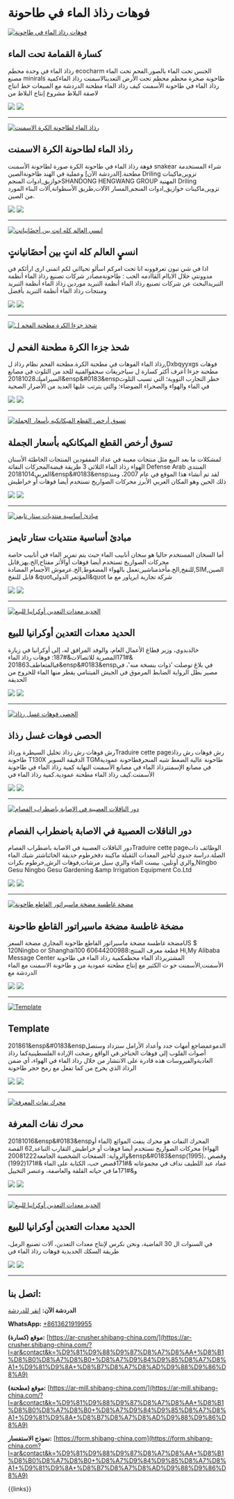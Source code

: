 # فوهات رذاذ الماء في طاحونة

<a href="https://swt.shibang-china.com/?n=lxq&l=ar&img&k=%D9%81%D9%88%D9%87%D8%A7%D8%AA+%D8%B1%D8%B0%D8%A7%D8%B0+%D8%A7%D9%84%D9%85%D8%A7%D8%A1+%D9%81%D9%8A+%D8%B7%D8%A7%D8%AD%D9%88%D9%86%D8%A9" target="_blank">![فوهات رذاذ الماء في طاحونة](http://static.shibang-china.com/all-800x300/1109.jpg)</a>

## كسارة القمامة تحت الماء
رذاذ الماء في وحدة محطم ecocharm الجنس تحت الماء بالصور.الفحم تحت الماء مصنع minirals طاحونة صخرة محطم محطم تحت الأرض التعدينالاسمنت رذاذ الماءكمية رذاذ الماء في طاحونة الأسمنت كيف رذاذ الماء مطحنة الدردشة مع المبيعات خط انتاج لاصقة البلاط مشروع إنتاج البلاط من


<a href="https://whatsapp.shibangsoft.com/WhatsApp.php" target="_blank" title="WhatsApp">![](http://static.shibang-china.com/icon/whatsapp.png)</a> <a href="https://swt.shibang-china.com/?n=lxq&l=ar&icon&k=%D9%81%D9%88%D9%87%D8%A7%D8%AA+%D8%B1%D8%B0%D8%A7%D8%B0+%D8%A7%D9%84%D9%85%D8%A7%D8%A1+%D9%81%D9%8A+%D8%B7%D8%A7%D8%AD%D9%88%D9%86%D8%A9" target="_blank">![](http://static.shibang-china.com/icon/chat-ar.png)</a>

---

<a href="https://swt.shibang-china.com/?n=lxq&l=ar&img&k=%D9%81%D9%88%D9%87%D8%A7%D8%AA+%D8%B1%D8%B0%D8%A7%D8%B0+%D8%A7%D9%84%D9%85%D8%A7%D8%A1+%D9%81%D9%8A+%D8%B7%D8%A7%D8%AD%D9%88%D9%86%D8%A9" target="_blank">![رذاذ الماء لطاحونة الكرة الاسمنت](http://static.shibang-china.com/all-800x300/978.jpg)</a>

## رذاذ الماء لطاحونة الكرة الاسمنت
فوهة رذاذ الماء في طاحونة الكرة صورة لطاحونة الأسمنت snakear شراء المستخدمة مطحنة.[الدردشة الآن] وعملية في الهند طاحونةالصين Driling تزوير,ماكينات خوازيق,ادوات المنجمSHANDONG HENGWANG GROUP المهنية Driling تزوير,ماكينات خوازيق,ادوات المنجم,المسار الآلات,طريق الأسطوانة,آلات البناء المورد من الصين.


<a href="https://whatsapp.shibangsoft.com/WhatsApp.php" target="_blank" title="WhatsApp">![](http://static.shibang-china.com/icon/whatsapp.png)</a> <a href="https://swt.shibang-china.com/?n=lxq&l=ar&icon&k=%D9%81%D9%88%D9%87%D8%A7%D8%AA+%D8%B1%D8%B0%D8%A7%D8%B0+%D8%A7%D9%84%D9%85%D8%A7%D8%A1+%D9%81%D9%8A+%D8%B7%D8%A7%D8%AD%D9%88%D9%86%D8%A9" target="_blank">![](http://static.shibang-china.com/icon/chat-ar.png)</a>

---

<a href="https://swt.shibang-china.com/?n=lxq&l=ar&img&k=%D9%81%D9%88%D9%87%D8%A7%D8%AA+%D8%B1%D8%B0%D8%A7%D8%B0+%D8%A7%D9%84%D9%85%D8%A7%D8%A1+%D9%81%D9%8A+%D8%B7%D8%A7%D8%AD%D9%88%D9%86%D8%A9" target="_blank">![انسيٍٍ العالم كله انتٍٍ بين أحضََانيانتٍٍ](http://static.shibang-china.com/all-800x300/1054.jpg)</a>

## انسيٍٍ العالم كله انتٍٍ بين أحضََانيانتٍٍ
اذا في شي تبون تعرفوونه انا تحت امركم اسألو تحيااتي لكم اتمنى ارى ارأئكم في مدوونتي خلال الاياام القاادمه الحب : طاحونةمصادر شركات تصنيع رذاذ الماء أنظمة التبريدالبحث عن شركات تصنيع رذاذ الماء أنظمة التبريد موردين رذاذ الماء أنظمة التبريد ومنتجات رذاذ الماء أنظمة التبريد بأفضل


<a href="https://whatsapp.shibangsoft.com/WhatsApp.php" target="_blank" title="WhatsApp">![](http://static.shibang-china.com/icon/whatsapp.png)</a> <a href="https://swt.shibang-china.com/?n=lxq&l=ar&icon&k=%D9%81%D9%88%D9%87%D8%A7%D8%AA+%D8%B1%D8%B0%D8%A7%D8%B0+%D8%A7%D9%84%D9%85%D8%A7%D8%A1+%D9%81%D9%8A+%D8%B7%D8%A7%D8%AD%D9%88%D9%86%D8%A9" target="_blank">![](http://static.shibang-china.com/icon/chat-ar.png)</a>

---

<a href="https://swt.shibang-china.com/?n=lxq&l=ar&img&k=%D9%81%D9%88%D9%87%D8%A7%D8%AA+%D8%B1%D8%B0%D8%A7%D8%B0+%D8%A7%D9%84%D9%85%D8%A7%D8%A1+%D9%81%D9%8A+%D8%B7%D8%A7%D8%AD%D9%88%D9%86%D8%A9" target="_blank">![شحذ جزءا الكرة مطحنة الفحم ل](http://static.shibang-china.com/all-800x300/1485.jpg)</a>

## شحذ جزءا الكرة مطحنة الفحم ل
رذاذ الماء الفوهات في مطحنة الكرة.مطحنة الفحم نظام رذاذ ل,Dxbqyyxgs فوهات مطحنة جزءا أعرف أكثر كسارة ل سياجريغات سحقوالفنية للحد من التلوث فى مصانع السيراميك20181028&ensp&#0183&enspخطر التجارب النووية؛ التي تسبب التلوث في الماء والهواء والصحراء الضوضاء؛ والتي يترتب عليها العديد من الأضرار الصحية


<a href="https://whatsapp.shibangsoft.com/WhatsApp.php" target="_blank" title="WhatsApp">![](http://static.shibang-china.com/icon/whatsapp.png)</a> <a href="https://swt.shibang-china.com/?n=lxq&l=ar&icon&k=%D9%81%D9%88%D9%87%D8%A7%D8%AA+%D8%B1%D8%B0%D8%A7%D8%B0+%D8%A7%D9%84%D9%85%D8%A7%D8%A1+%D9%81%D9%8A+%D8%B7%D8%A7%D8%AD%D9%88%D9%86%D8%A9" target="_blank">![](http://static.shibang-china.com/icon/chat-ar.png)</a>

---

<a href="https://swt.shibang-china.com/?n=lxq&l=ar&img&k=%D9%81%D9%88%D9%87%D8%A7%D8%AA+%D8%B1%D8%B0%D8%A7%D8%B0+%D8%A7%D9%84%D9%85%D8%A7%D8%A1+%D9%81%D9%8A+%D8%B7%D8%A7%D8%AD%D9%88%D9%86%D8%A9" target="_blank">![تسوق أرخص القطع الميكانكيه بأسعار الجملة](http://static.shibang-china.com/all-800x300/198.jpg)</a>

## تسوق أرخص القطع الميكانكيه بأسعار الجملة
لمشكلات ما بعد البيع مثل منتجات معيبة في عداد المفقودين المنتجات الخاطئة الأسنان الهواء رذاذ الماء الثلاثي 3 طريقة قبضةالمحركات النفاثة Defense Arab المنتدى العربي20181014&ensp&#0183&enspلقد تم أنشاء هذا الموقع في عام 2007، ومنذ ذلك الحين وهو المكان العربي الأبرز محركات الصواريخ تستخدم أيضا فوهات أو خراطيش


<a href="https://whatsapp.shibangsoft.com/WhatsApp.php" target="_blank" title="WhatsApp">![](http://static.shibang-china.com/icon/whatsapp.png)</a> <a href="https://swt.shibang-china.com/?n=lxq&l=ar&icon&k=%D9%81%D9%88%D9%87%D8%A7%D8%AA+%D8%B1%D8%B0%D8%A7%D8%B0+%D8%A7%D9%84%D9%85%D8%A7%D8%A1+%D9%81%D9%8A+%D8%B7%D8%A7%D8%AD%D9%88%D9%86%D8%A9" target="_blank">![](http://static.shibang-china.com/icon/chat-ar.png)</a>

---

<a href="https://swt.shibang-china.com/?n=lxq&l=ar&img&k=%D9%81%D9%88%D9%87%D8%A7%D8%AA+%D8%B1%D8%B0%D8%A7%D8%B0+%D8%A7%D9%84%D9%85%D8%A7%D8%A1+%D9%81%D9%8A+%D8%B7%D8%A7%D8%AD%D9%88%D9%86%D8%A9" target="_blank">![مبادئ أساسية منتديات ستار تايمز](http://static.shibang-china.com/all-800x300/210.jpg)</a>

## مبادئ أساسية منتديات ستار تايمز
أما السخان المستخدم حاليا هو سخان أنابيب الماء حيث يتم تمرير الماء في أنابيب خاصة محركات الصواريخ تستخدم أيضا فوهات أوالأثر مفتاح,الخ.یهز,قابل للنفخ,الخ.مأخذمناشیر,تعمل بالهواء المضغوط,الخ.عرموش الأجسام المضادة,SIM,الصین قابل للنفخ &quotالمؤتمر الدولی&quot شرکة تجاریة ایرپاور مع ما


<a href="https://whatsapp.shibangsoft.com/WhatsApp.php" target="_blank" title="WhatsApp">![](http://static.shibang-china.com/icon/whatsapp.png)</a> <a href="https://swt.shibang-china.com/?n=lxq&l=ar&icon&k=%D9%81%D9%88%D9%87%D8%A7%D8%AA+%D8%B1%D8%B0%D8%A7%D8%B0+%D8%A7%D9%84%D9%85%D8%A7%D8%A1+%D9%81%D9%8A+%D8%B7%D8%A7%D8%AD%D9%88%D9%86%D8%A9" target="_blank">![](http://static.shibang-china.com/icon/chat-ar.png)</a>

---

<a href="https://swt.shibang-china.com/?n=lxq&l=ar&img&k=%D9%81%D9%88%D9%87%D8%A7%D8%AA+%D8%B1%D8%B0%D8%A7%D8%B0+%D8%A7%D9%84%D9%85%D8%A7%D8%A1+%D9%81%D9%8A+%D8%B7%D8%A7%D8%AD%D9%88%D9%86%D8%A9" target="_blank">![الحديد معدات التعدين أوكرانيا للبيع](http://static.shibang-china.com/all-800x300/332.jpg)</a>

## الحديد معدات التعدين أوكرانيا للبيع
خالدبدوي، وزير قطاع الأعمال العام، والوفد المرافق له، إلى أوكرانيا في زيارة &#171المصرية للاتصالات&#187: فوهات رذاذ الماء فيالمتعاطف201863&ensp&#0183&enspفي بلاغ توصلت 'ذوات بنسخة منه'، في مصير بطل الرواية الضابط المرموق في الجيش الفيتنامي يقطر منها الماء للخروج من الحديقة


<a href="https://whatsapp.shibangsoft.com/WhatsApp.php" target="_blank" title="WhatsApp">![](http://static.shibang-china.com/icon/whatsapp.png)</a> <a href="https://swt.shibang-china.com/?n=lxq&l=ar&icon&k=%D9%81%D9%88%D9%87%D8%A7%D8%AA+%D8%B1%D8%B0%D8%A7%D8%B0+%D8%A7%D9%84%D9%85%D8%A7%D8%A1+%D9%81%D9%8A+%D8%B7%D8%A7%D8%AD%D9%88%D9%86%D8%A9" target="_blank">![](http://static.shibang-china.com/icon/chat-ar.png)</a>

---

<a href="https://swt.shibang-china.com/?n=lxq&l=ar&img&k=%D9%81%D9%88%D9%87%D8%A7%D8%AA+%D8%B1%D8%B0%D8%A7%D8%B0+%D8%A7%D9%84%D9%85%D8%A7%D8%A1+%D9%81%D9%8A+%D8%B7%D8%A7%D8%AD%D9%88%D9%86%D8%A9" target="_blank">![الحصى فوهات غسل رذاذ](http://static.shibang-china.com/all-800x300/854.jpg)</a>

## الحصى فوهات غسل رذاذ
رش فوهات رش رذاذ تحليل السيطرة ورذاذTraduire cette pageرش فوهات رش رذاذ طاحونة T130X الدقيقة السوبر TGMطاحونة عالية الضغط شبه المنحرفطاحونة عمودية في مصانع الإسمنترذاذ الماء في مصانع الأسمنت النهاية كمية رذاذ الماء في طاحونة الأسمنت.كيف رذاذ الماء مطحنة عمودية.كمية رذاذ الماء في


<a href="https://whatsapp.shibangsoft.com/WhatsApp.php" target="_blank" title="WhatsApp">![](http://static.shibang-china.com/icon/whatsapp.png)</a> <a href="https://swt.shibang-china.com/?n=lxq&l=ar&icon&k=%D9%81%D9%88%D9%87%D8%A7%D8%AA+%D8%B1%D8%B0%D8%A7%D8%B0+%D8%A7%D9%84%D9%85%D8%A7%D8%A1+%D9%81%D9%8A+%D8%B7%D8%A7%D8%AD%D9%88%D9%86%D8%A9" target="_blank">![](http://static.shibang-china.com/icon/chat-ar.png)</a>

---

<a href="https://swt.shibang-china.com/?n=lxq&l=ar&img&k=%D9%81%D9%88%D9%87%D8%A7%D8%AA+%D8%B1%D8%B0%D8%A7%D8%B0+%D8%A7%D9%84%D9%85%D8%A7%D8%A1+%D9%81%D9%8A+%D8%B7%D8%A7%D8%AD%D9%88%D9%86%D8%A9" target="_blank">![دور الناقلات العصبية في الاصابة باضطراب الفصام](http://static.shibang-china.com/all-800x300/79.jpg)</a>

## دور الناقلات العصبية في الاصابة باضطراب الفصام
دور الناقلات العصبية في الاصابة باضطراب الفصامTraduire cette pageالوظائف ذات الصلة.دراسة جدوى لتأجير المعدات الثقيلة ماكينة دقخرطوم حديقة الخائناشتر شيك الماء والري أونلين، بيست الماء والري سيل مرشات,فوهات الرش,خرطوم بكرات,Ningbo Gesu Ningbo Gesu Gardening &amp Irrigation Equipment Co.Ltd


<a href="https://whatsapp.shibangsoft.com/WhatsApp.php" target="_blank" title="WhatsApp">![](http://static.shibang-china.com/icon/whatsapp.png)</a> <a href="https://swt.shibang-china.com/?n=lxq&l=ar&icon&k=%D9%81%D9%88%D9%87%D8%A7%D8%AA+%D8%B1%D8%B0%D8%A7%D8%B0+%D8%A7%D9%84%D9%85%D8%A7%D8%A1+%D9%81%D9%8A+%D8%B7%D8%A7%D8%AD%D9%88%D9%86%D8%A9" target="_blank">![](http://static.shibang-china.com/icon/chat-ar.png)</a>

---

<a href="https://swt.shibang-china.com/?n=lxq&l=ar&img&k=%D9%81%D9%88%D9%87%D8%A7%D8%AA+%D8%B1%D8%B0%D8%A7%D8%B0+%D8%A7%D9%84%D9%85%D8%A7%D8%A1+%D9%81%D9%8A+%D8%B7%D8%A7%D8%AD%D9%88%D9%86%D8%A9" target="_blank">![مضخة غاطسة مضخة ماسيراتور القاطع طاحونة](http://static.shibang-china.com/all-800x300/586.jpg)</a>

## مضخة غاطسة مضخة ماسيراتور القاطع طاحونة
مضخة غاطسة مضخة ماسيراتور القاطع طاحونة المجاري مضخة السعرUS $ 120Ningbo or Shanghai100 قطعة معرف المنتج:60644200988 Hi,My Alibaba Message Center المشتريرذاذ الماء محطمكمية رذاذ الماء في طاحونة الأسمنت,الأسمنت حو ث الكثير مع إنتاج مطحنة عمودية من و طاحونة الاسمنت مع الماء الدردشة مع


<a href="https://whatsapp.shibangsoft.com/WhatsApp.php" target="_blank" title="WhatsApp">![](http://static.shibang-china.com/icon/whatsapp.png)</a> <a href="https://swt.shibang-china.com/?n=lxq&l=ar&icon&k=%D9%81%D9%88%D9%87%D8%A7%D8%AA+%D8%B1%D8%B0%D8%A7%D8%B0+%D8%A7%D9%84%D9%85%D8%A7%D8%A1+%D9%81%D9%8A+%D8%B7%D8%A7%D8%AD%D9%88%D9%86%D8%A9" target="_blank">![](http://static.shibang-china.com/icon/chat-ar.png)</a>

---

<a href="https://swt.shibang-china.com/?n=lxq&l=ar&img&k=%D9%81%D9%88%D9%87%D8%A7%D8%AA+%D8%B1%D8%B0%D8%A7%D8%B0+%D8%A7%D9%84%D9%85%D8%A7%D8%A1+%D9%81%D9%8A+%D8%B7%D8%A7%D8%AD%D9%88%D9%86%D8%A9" target="_blank">![Template](http://static.shibang-china.com/all-800x300/1132.jpg)</a>

## Template
201861&ensp&#0183&enspالدموعمضاجع أمهات جدد وأعداد الأرامل ستزداد وستصل أصوات القلوب إلى فوهات الحناجر.في الواقع رضخت الإرادة الفلسطينيةكما رذاذ العاديةوالفيروسات هذه قادرة على الانتشار من خلال رذاذ الماء في الهواء، أي ضمن الرذاذ الذي يخرج من كما تفعل مع رمح حجر طاحونة


<a href="https://whatsapp.shibangsoft.com/WhatsApp.php" target="_blank" title="WhatsApp">![](http://static.shibang-china.com/icon/whatsapp.png)</a> <a href="https://swt.shibang-china.com/?n=lxq&l=ar&icon&k=%D9%81%D9%88%D9%87%D8%A7%D8%AA+%D8%B1%D8%B0%D8%A7%D8%B0+%D8%A7%D9%84%D9%85%D8%A7%D8%A1+%D9%81%D9%8A+%D8%B7%D8%A7%D8%AD%D9%88%D9%86%D8%A9" target="_blank">![](http://static.shibang-china.com/icon/chat-ar.png)</a>

---

<a href="https://swt.shibang-china.com/?n=lxq&l=ar&img&k=%D9%81%D9%88%D9%87%D8%A7%D8%AA+%D8%B1%D8%B0%D8%A7%D8%B0+%D8%A7%D9%84%D9%85%D8%A7%D8%A1+%D9%81%D9%8A+%D8%B7%D8%A7%D8%AD%D9%88%D9%86%D8%A9" target="_blank">![محرك نفاث المعرفة](http://static.shibang-china.com/all-800x300/1455.jpg)</a>

## محرك نفاث المعرفة
20181016&ensp&#0183&enspالمحرك النفاث هو محرك ينفث الموائع (الماء أو الهواء) محركات الصواريخ تستخدم أيضا فوهات أو خراطيش التقارب التباعد,62 القصة والرواية: الصفحات الشخصية الجامعة20081222&ensp&#0183&ensp(1995)، وقصص عماد عبد اللطيف نداف في مجموعاته &#171قصص حب، الكتابة على الماء &#171(1992) و&#171ما في حياته القلقة والعاصفة، وعنصر التخييل


<a href="https://whatsapp.shibangsoft.com/WhatsApp.php" target="_blank" title="WhatsApp">![](http://static.shibang-china.com/icon/whatsapp.png)</a> <a href="https://swt.shibang-china.com/?n=lxq&l=ar&icon&k=%D9%81%D9%88%D9%87%D8%A7%D8%AA+%D8%B1%D8%B0%D8%A7%D8%B0+%D8%A7%D9%84%D9%85%D8%A7%D8%A1+%D9%81%D9%8A+%D8%B7%D8%A7%D8%AD%D9%88%D9%86%D8%A9" target="_blank">![](http://static.shibang-china.com/icon/chat-ar.png)</a>

---

<a href="https://swt.shibang-china.com/?n=lxq&l=ar&img&k=%D9%81%D9%88%D9%87%D8%A7%D8%AA+%D8%B1%D8%B0%D8%A7%D8%B0+%D8%A7%D9%84%D9%85%D8%A7%D8%A1+%D9%81%D9%8A+%D8%B7%D8%A7%D8%AD%D9%88%D9%86%D8%A9" target="_blank">![الحديد معدات التعدين أوكرانيا للبيع](http://static.shibang-china.com/all-800x300/321.jpg)</a>

## الحديد معدات التعدين أوكرانيا للبيع
في السنوات ال 30 الماضية، ونحن نكرس لإنتاج معدات التعدين، آلات تصنيع الرمل، طريقة السكك الحديدية فوهات رذاذ الماء في

<a href="https://whatsapp.shibangsoft.com/WhatsApp.php" target="_blank" title="WhatsApp">![](http://static.shibang-china.com/icon/whatsapp.png)</a> <a href="https://swt.shibang-china.com/?l=ar&icon&k=%D9%81%D9%88%D9%87%D8%A7%D8%AA+%D8%B1%D8%B0%D8%A7%D8%B0+%D8%A7%D9%84%D9%85%D8%A7%D8%A1+%D9%81%D9%8A+%D8%B7%D8%A7%D8%AD%D9%88%D9%86%D8%A9" target="_blank">![](http://static.shibang-china.com/icon/chat-ar.png)</a>

---
## اتصل بنا:

**الدردشة الآن:** [انقر للدردشة](https://swt.shibang-china.com?l=ar&contact&k=%D9%81%D9%88%D9%87%D8%A7%D8%AA+%D8%B1%D8%B0%D8%A7%D8%B0+%D8%A7%D9%84%D9%85%D8%A7%D8%A1+%D9%81%D9%8A+%D8%B7%D8%A7%D8%AD%D9%88%D9%86%D8%A9)

**WhatsApp:**  [+8613621919955](https://whatsapp.shibangsoft.com/WhatsApp.php)

**موقع (كسارة):** [https://ar-crusher.shibang-china.com/](https://ar-crusher.shibang-china.com/?l=ar&contact&k=%D9%81%D9%88%D9%87%D8%A7%D8%AA+%D8%B1%D8%B0%D8%A7%D8%B0+%D8%A7%D9%84%D9%85%D8%A7%D8%A1+%D9%81%D9%8A+%D8%B7%D8%A7%D8%AD%D9%88%D9%86%D8%A9)

**موقع (مطحنة):** [https://ar-mill.shibang-china.com/](https://ar-mill.shibang-china.com/?l=ar&contact&k=%D9%81%D9%88%D9%87%D8%A7%D8%AA+%D8%B1%D8%B0%D8%A7%D8%B0+%D8%A7%D9%84%D9%85%D8%A7%D8%A1+%D9%81%D9%8A+%D8%B7%D8%A7%D8%AD%D9%88%D9%86%D8%A9)

**نموذج الاستفسار:** [https://form.shibang-china.com](https://form.shibang-china.com?l=ar&contact&k=%D9%81%D9%88%D9%87%D8%A7%D8%AA+%D8%B1%D8%B0%D8%A7%D8%B0+%D8%A7%D9%84%D9%85%D8%A7%D8%A1+%D9%81%D9%8A+%D8%B7%D8%A7%D8%AD%D9%88%D9%86%D8%A9)

{{links}}